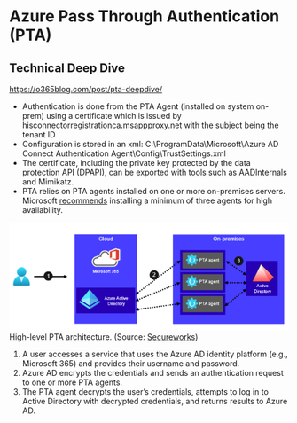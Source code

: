 # Azure Pass Through Authentication (PTA)
## Technical Deep Dive
https://o365blog.com/post/pta-deepdive/
-  Authentication is done from the PTA Agent (installed on system on-prem) using a certificate which is issued by hisconnectorregistrationca.msappproxy.net with the subject being the tenant ID
- Configuration is stored in an xml: C:\ProgramData\Microsoft\Azure AD Connect Authentication Agent\Config\TrustSettings.xml
- The certificate, including the private key protected by the data protection API (DPAPI), can be exported with tools such as AADInternals and Mimikatz.
- PTA relies on PTA agents installed on one or more on-premises servers. Microsoft [recommends](https://docs.microsoft.com/en-us/azure/active-directory/hybrid/how-to-connect-pta-quick-start) installing a minimum of three agents for high availability.


![AzureADSecureworks](/images/AzureAD-pta-flaws-1.png)   
High-level PTA architecture. (Source: [Secureworks](https://www.secureworks.com/research/azure-active-directory-pass-through-authentication-flaws))   
1. A user accesses a service that uses the Azure AD identity platform (e.g., Microsoft 365) and provides their username and password.
2. Azure AD encrypts the credentials and sends an authentication request to one or more PTA agents.
3. The PTA agent decrypts the user’s credentials, attempts to log in to Active Directory with decrypted credentials, and returns results to Azure AD.
